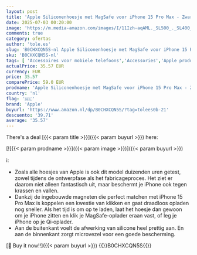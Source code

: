 ```yaml
---
layout: post
title: 'Apple Siliconenhoesje met MagSafe voor iPhone 15 Pro Max - Zwart '
date: 2025-07-03 00:20:00
image: 'https://m.media-amazon.com/images/I/11Izh-aqAML._SL500_._SL400_.jpg'
comments: true
category: ofertas
author: 'tole.es'
slug: 'B0CHXCQN5S-nl Apple Siliconenhoesje met MagSafe voor iPhone 15 Pro Max -...'
sku: 'B0CHXCQN5S-nl'
tags: [ 'Accessoires voor mobiele telefoons','Accessories','Apple producten','Arborist Merchandising Root','Basic-telefoonhoesjes','Elektronica','Hoesjes mobiele telefoon','Mobiele telefoons & communicatieproducten','Self Service','Special Features Stores','apple','be0c145d-645e-47ab-b638-53e8112e3d67_0','be0c145d-645e-47ab-b638-53e8112e3d67_2801','🇳🇱', ]
actualPrice: 35.57 EUR
currency: EUR
price: 35.57
comparePrice: 59.0 EUR
prodname: 'Apple Siliconenhoesje met MagSafe voor iPhone 15 Pro Max - Zwart '
country: 'nl'
flag: '🇳🇱'
brand: 'Apple'
buyurl: 'https://www.amazon.nl/dp/B0CHXCQN5S/?tag=tolees0b-21'
descuento: '39.71'
average: '35.57'
---
```


There's a deal [{{< param title >}}]({{< param buyurl >}})  here:

[![{{< param prodname >}}]({{< param image >}})]({{< param buyurl >}})

ℹ️:

- Zoals alle hoesjes van Apple is ook dit model duizenden uren getest, zowel tijdens de ontwerpfase als het fabricageproces. Het ziet er daarom niet alleen fantastisch uit, maar beschermt je iPhone ook tegen krassen en vallen.
- Dankzij de ingebouwde magneten die perfect matchen met iPhone 15 Pro Max is koppelen een kwestie van klikken en gaat draadloos opladen nog sneller. Als het tijd is om op te laden, laat het hoesje dan gewoon om je iPhone zitten en klik je MagSafe-oplader eraan vast, of leg je iPhone op je Qi‑oplader.
- Aan de buitenkant voelt de afwerking van silicone heel prettig aan. En aan de binnenkant zorgt microvezel voor een goede bescherming.

[🛒 Buy it now!!]({{< param buyurl >}})
{{<world>}}B0CHXCQN5S{{</world>}}
